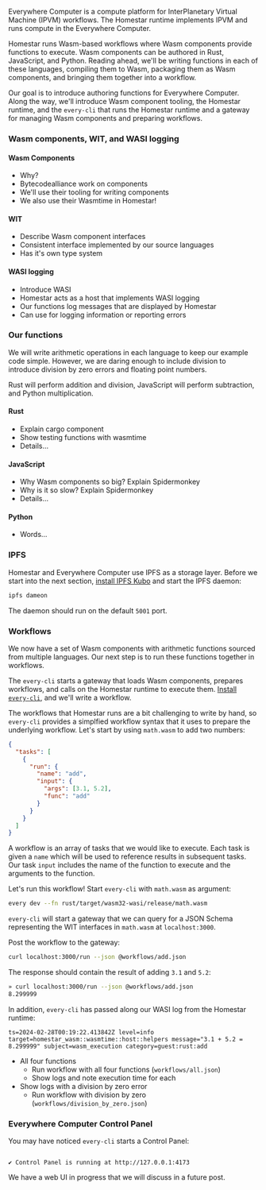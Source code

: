 Everywhere Computer is a compute platform for InterPlanetary Virtual Machine (IPVM) workflows. The Homestar runtime implements IPVM and runs compute in the Everywhere Computer.

Homestar runs Wasm-based workflows where Wasm components provide functions to execute. Wasm components can be authored in Rust, JavaScript, and Python. Reading ahead, we'll be writing functions in each of these languages, compiling them to Wasm, packaging them as Wasm components, and bringing them together into a workflow.

Our goal is to introduce authoring functions for Everywhere Computer. Along the way, we'll introduce Wasm component tooling, the Homestar runtime, and the `every-cli` that runs the Homestar runtime and a gateway for managing Wasm components and preparing workflows.

### Wasm components, WIT, and WASI logging

#### Wasm Components

- Why?
- Bytecodealliance work on components
- We'll use their tooling for writing components
- We also use their Wasmtime in Homestar!

#### WIT

- Describe Wasm component interfaces
- Consistent interface implemented by our source languages
- Has it's own type system

#### WASI logging

- Introduce WASI
- Homestar acts as a host that implements WASI logging
- Our functions log messages that are displayed by Homestar
- Can use for logging information or reporting errors

### Our functions

We will write arithmetic operations in each language to keep our example code simple. However, we are daring enough to include division to introduce division by zero errors and floating point numbers.

Rust will perform addition and division, JavaScript will perform subtraction, and Python multiplication.

#### Rust

- Explain cargo component
- Show testing functions with wasmtime
- Details...

#### JavaScript

- Why Wasm components so big? Explain Spidermonkey
- Why is it so slow? Explain Spidermonkey
- Details...

#### Python

- Words...

### IPFS

Homestar and Everywhere Computer use IPFS as a storage layer. Before we start into the next section, [install IPFS Kubo][install-ipfs] and start the IPFS daemon:

```sh
ipfs dameon
```

The daemon should run on the default `5001` port.

### Workflows

We now have a set of Wasm components with arithmetic functions sourced from multiple languages. Our next step is to run these functions together in workflows.

The `every-cli` starts a gateway that loads Wasm components, prepares workflows, and calls on the Homestar runtime to execute them. [Install `every-cli`][install-every-cli], and we'll write a workflow.

The workflows that Homestar runs are a bit challenging to write by hand, so `every-cli` provides a simplfied workflow syntax that it uses to prepare the underlying workflow. Let's start by using `math.wasm` to add two numbers:

```json
{
  "tasks": [
    {
      "run": {
        "name": "add",
        "input": {
          "args": [3.1, 5.2],
          "func": "add"
        }
      }
    }
  ]
}
```

A workflow is an array of tasks that we would like to execute. Each task is given a `name` which will be used to reference results in subsequent tasks. Our task `input` includes the name of the function to execute and the arguments to the function.

Let's run this workflow! Start `every-cli` with `math.wasm` as argument:

```sh
every dev --fn rust/target/wasm32-wasi/release/math.wasm
```

`every-cli` will start a gateway that we can query for a JSON Schema representing the WIT interfaces in `math.wasm` at `localhost:3000`.

Post the workflow to the gateway:

```sh
curl localhost:3000/run --json @workflows/add.json
```

The response should contain the result of adding `3.1` and `5.2`:

```sh TODO: Replace with screenshot
» curl localhost:3000/run --json @workflows/add.json
8.299999
```

In addition, `every-cli` has passed along our WASI log from the Homestar runtime:

```
ts=2024-02-28T00:19:22.413842Z level=info target=homestar_wasm::wasmtime::host::helpers message="3.1 + 5.2 = 8.299999" subject=wasm_execution category=guest:rust:add
```

- All four functions
  - Run workflow with all four functions (`workflows/all.json`)
  - Show logs and note execution time for each
- Show logs with a division by zero error
  - Run workflow with division by zero (`workflows/division_by_zero.json`)

### Everywhere Computer Control Panel

You may have noticed `every-cli` starts a Control Panel:

```

✔ Control Panel is running at http://127.0.0.1:4173

```

We have a web UI in progress that we will discuss in a future post.

[install-every-cli]: https://www.npmjs.com/package/@everywhere-computer/every-cli
[install-ipfs]: https://docs.ipfs.tech/install/command-line/#install-official-binary-distributions
